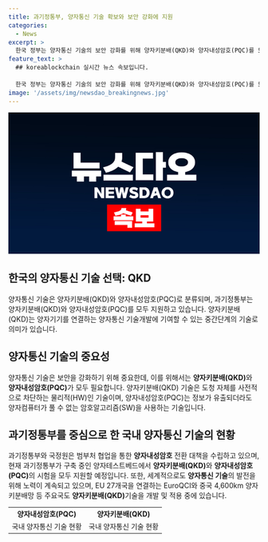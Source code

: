 ```yaml
---
title: 과기정통부, 양자통신 기술 확보와 보안 강화에 지원
categories:
  - News
excerpt: >
  한국 정부는 양자통신 기술의 보안 강화를 위해 양자키분배(QKD)와 양자내성암호(PQC)를 모두 지원하고 있습니다. 이는 도청을 사전적으로 차단하는 양자키분배(QKD)와 정보 유출 시에도 양자컴퓨터가 풀 수 없는 암호알고리즘을 사용하는 양자내성암호(PQC)가 필요하기 때문입니다. 이를 위해 과기정통부는 현재 양자테스트베드에서 양자키분배(QKD)와 양자내성암호(PQC)의 시험을 모두 지원할 예정이며, 국내뿐만 아니라 해외에서도 양자통신 기술을 적용하고 개발하는 노력을 기울이고 있습니다.
feature_text: >
  ## koreablockchain 실시간 뉴스 속보입니다.

  한국 정부는 양자통신 기술의 보안 강화를 위해 양자키분배(QKD)와 양자내성암호(PQC)를 모두 지원하고 있습니다. 이는 도청을 사전적으로 차단하는 양자키분배(QKD)와 정보 유출 시에도 양자컴퓨터가 풀 수 없는 암호알고리즘을 사용하는 양자내성암호(PQC)가 필요하기 때문입니다. 이를 위해 과기정통부는 현재 양자테스트베드에서 양자키분배(QKD)와 양자내성암호(PQC)의 시험을 모두 지원할 예정이며, 국내뿐만 아니라 해외에서도 양자통신 기술을 적용하고 개발하는 노력을 기울이고 있습니다.
image: '/assets/img/newsdao_breakingnews.jpg'
---
```


<p><img src="/assets/img/newsdao_breakingnews.jpg" alt="koreablockchain 속보" /></p>

<h2 data-ke-size="size26">한국의 양자통신 기술 선택: QKD</h2>

<p>양자통신 기술은 양자키분배(QKD)와 양자내성암호(PQC)로 분류되며, 과기정통부는 양자키분배(QKD)와 양자내성암호(PQC)를 모두 지원하고 있습니다. 양자키분배(QKD)는 양자기기를 연결하는 양자통신 기술개발에 기여할 수 있는 중간단계의 기술로 의미가 있습니다.</p>

<h2 data-ke-size="size26">양자통신 기술의 중요성</h2>

<p>양자통신 기술은 보안을 강화하기 위해 중요한데, 이를 위해서는 <b>양자키분배(QKD)</b>와 <b>양자내성암호(PQC)</b>가 모두 필요합니다. 양자키분배(QKD) 기술은 도청 자체를 사전적으로 차단하는 물리적(HW)인 기술이며, 양자내성암호(PQC)는 정보가 유출되더라도 양자컴퓨터가 풀 수 없는 암호알고리즘(SW)을 사용하는 기술입니다.</p>

<h2 data-ke-size="size26">과기정통부를 중심으로 한 국내 양자통신 기술의 현황</h2>

<p>과기정통부와 국정원은 범부처 협업을 통한 <b>양자내성암호</b> 전환 대책을 수립하고 있으며, 현재 과기정통부가 구축 중인 양자테스트베드에서 <b>양자키분배(QKD)</b>와 <b>양자내성암호(PQC)</b>의 시험을 모두 지원할 예정입니다. 또한, 세계적으로도 <b>양자통신 기술</b>의 발전을 위해 노력이 계속되고 있으며, EU 27개국을 연결하는 EuroQCI와 중국 4,600km 양자키분배망 등 주요국도 <b>양자키분배(QKD)</b>기술을 개발 및 적용 중에 있습니다.</p>

<table>
  <tr>
    <td style="text-align: center; height: 17px;"><b>양자내성암호(PQC)</b></td>
    <td style="text-align: center; height: 17px;"><b>양자키분배(QKD)</b></td>
  </tr>
  <tr>
    <td style="text-align: center; height: 17px;">국내 양자통신 기술 현황</td>
    <td style="text-align: center; height: 17px;">국내 양자통신 기술 현황</td>
  </tr>
</table>

<p data-ke-size="size16">&nbsp;</p>

